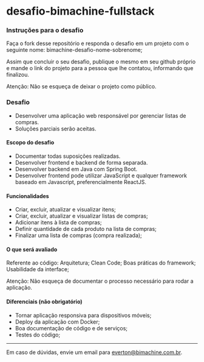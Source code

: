 # desafio-bimachine-fullstack

### Instruções para o desafio

Faça o fork desse repositório e responda o desafio em um projeto com o seguinte nome: bimachine-desafio-nome-sobrenome;

Assim que concluir o seu desafio, publique o mesmo em seu github próprio e mande o link do projeto para a pessoa que lhe contatou, informando que finalizou.

Atenção: Não se esqueça de deixar o projeto como público.

### Desafio

- Desenvolver uma aplicação web responsável por gerenciar listas de compras.
- Soluções parciais serão aceitas.

#### Escopo do desafio

- Documentar todas suposições realizadas.
- Desenvolver frontend e backend de forma separada.
- Desenvolver backend em Java com Spring Boot.
- Desenvolver frontend pode utilizar JavaScript e qualquer framework baseado em Javascript, preferencialmente ReactJS.

#### Funcionalidades

- Criar, excluir, atualizar e visualizar itens;
- Criar, excluir, atualizar e visualizar listas de compras;
- Adicionar itens à lista de compras;
- Definir quantidade de cada produto na lista de compras;
- Finalizar uma lista de compras (compra realizada);

#### O que será avaliado

Referente ao código:
Arquitetura;
Clean Code;
Boas práticas do framework;
Usabilidade da interface;

Atenção: Não esqueça de documentar o processo necessário para rodar a aplicação.

#### Diferenciais (não obrigatório)

- Tornar aplicação responsiva para dispositivos móveis;
- Deploy da aplicação com Docker;
- Boa documentação de código e de serviços;
- Testes do código;

-------

Em caso de dúvidas, envie um email para everton@bimachine.com.br.
